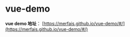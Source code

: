 # vue-demo

**vue demo 地址**： [https://merfais.github.io/vue-demo/#/](https://merfais.github.io/vue-demo/#/)

